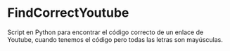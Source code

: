 # FindCorrectYoutube
Script en Python para encontrar el código correcto de un enlace de Youtube, cuando tenemos el código pero todas las letras son mayúsculas.
